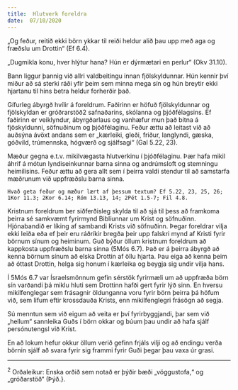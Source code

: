 ```yaml
---
title:  Hlutverk foreldra
date:  07/10/2020
---
```


„Og feður, reitið ekki börn ykkar til reiði heldur alið þau upp með aga og fræðslu um Drottin“ (Ef 6.4).

„Dugmikla konu, hver hlýtur hana? Hún er dýrmætari en perlur“ (Okv 31.10).

Bann liggur þannig við allri valdbeitingu innan fjölskyldunnar. Hún kennir því miður að sá sterki ráði yfir þeim sem minna mega sín og hún breytir ekki hjartanu til hins betra heldur forherðir það.

Gífurleg ábyrgð hvílir á foreldrum. Faðirinn er höfuð fjölskyldunnar og fjölskyldan er gróðrarstöð2 safnaðarins, skólanna og þjóðfélagsins. Ef faðirinn er veiklyndur, ábyrgðarlaus og vanhæfur mun það bitna á fjöskyldunni, söfnuðinum og þjóðfélaginu. Feður ættu að leitast við að auðsýna ávöxt andans sem er „kærleiki, gleði, friður, langlyndi, gæska, góðvild, trúmennska, hógværð og sjálfsagi“ (Gal 5.22, 23).

Mæður gegna e.t.v. mikilvægasta hlutverkinu í þjóðfélaginu. Þær hafa mikil áhrif á mótun lyndiseinkunnar barna sinna og andrúmsloft og stemningu heimilisins. Feður ættu að gera allt sem í þeirra valdi stendur til að samstarfa mæðrunum við uppfræðslu barna sinna.

`Hvað geta feður og mæður lært af þessum textum? Ef 5.22, 23, 25, 26; 1Kor 11.3; 2Kor 6.14; Róm 13.13, 14; 2Pét 1.5-7; Fil 4.8.`

Kristnum foreldrum ber siðferðisleg skylda til að sjá til þess að framkoma þeirra sé samkvæmt fyrirmynd Biblíunnar um Krist og söfnuðinn. Hjónabandið er líking af sambandi Krists við söfnuðinn. Þegar foreldrar vilja ekki leiða eða ef þeir eru ráðríkir bregða þeir upp falskri mynd af Kristi fyrir börnum sínum og heiminum. Guð býður öllum kristnum foreldrum að kappkosta uppfræðslu barna sinna (5Mós 6.7). Það er á þeirra ábyrgð að kenna börnum sínum að elska Drottin af öllu hjarta. Þau eiga að kenna þeim að óttast Drottin, helga sig honum í kærleika og beygja sig undir vilja hans.

Í 5Mós 6.7 var Ísraelsmönnum gefin sérstök fyrirmæli um að uppfræða börn sín varðandi þá miklu hluti sem Drottinn hafði gert fyrir lýð sinn. En hversu mikilfenglegar sem frásagnir öldunganna voru fyrir börn þeirra þá höfum við, sem lifum eftir krossdauða Krists, enn mikilfenglegri frásögn að segja.

Sú menntun sem við eigum að veita er því fyrirbyggjandi, þar sem við „hellum“ sannleika Guðs í börn okkar og búum þau undir að hafa sjálf persónutengsl við Krist.

En að lokum hefur okkur öllum verið gefinn frjáls vilji og að endingu verða börnin sjálf að svara fyrir sig frammi fyrir Guði þegar þau vaxa úr grasi.

---

<sup>2</sup> Orðaleikur: Enska orðið sem notað er þýðir bæði „vöggustofa,“ og „gróðarstöð“ (Þýð.}.